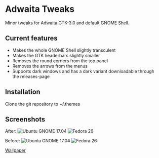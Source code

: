 # Adwaita Tweaks
Minor tweaks for Adwaita GTK-3.0 and default GNOME Shell.

## Current features
- Makes the whole GNOME Shell slightly transculent
- Makes the GTK headerbars slightly smaller
- Removes the round corners from the top panel
- Removes the arrows from the menus
- Supports dark windows and has a dark variant downloadable through the releases-page

## Installation
Clone the git repository to ~/.themes

## Screenshots

After:
![Ubuntu GNOME 17.04](http://i.imgur.com/LcqHeiv.jpg)
![Fedora 26](http://i.imgur.com/auxe9Yz.jpg)

Before:
![Ubuntu GNOME 17.04](http://i.imgur.com/0M7LAyL.jpg)
![Fedora 26](http://i.imgur.com/3oPMELC.jpg)

[Wallpaper](https://alpha.wallhaven.cc/wallpaper/57718)
